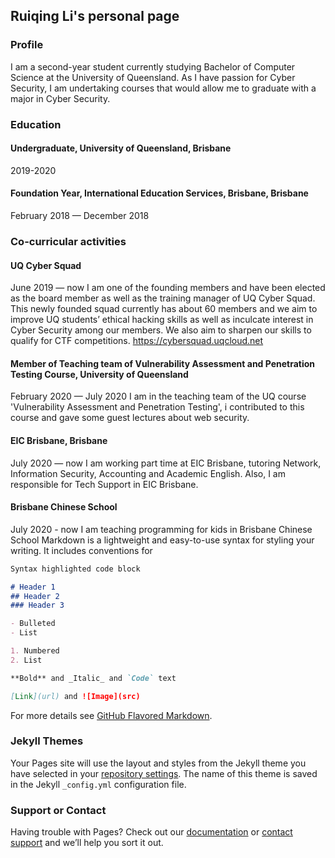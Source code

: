 ## Ruiqing Li's personal page
### Profile

I am a second-year student currently studying Bachelor of Computer Science at the University of Queensland. As I have passion for Cyber Security, I am undertaking courses that would allow me to graduate with a major in Cyber Security.

### Education
#### Undergraduate, University of Queensland, Brisbane 
2019-2020
#### Foundation Year, International Education Services, Brisbane, Brisbane 
February 2018 — December 2018
### Co-curricular activities
#### UQ Cyber Squad
June 2019 — now
I am one of the founding members and have been elected as the board member as well as the training manager of UQ Cyber Squad. This newly founded squad currently has about 60 members and we aim to improve UQ students’ ethical hacking skills as well as inculcate interest in Cyber Security among our members. We also aim to sharpen our skills to qualify for CTF competitions.
https://cybersquad.uqcloud.net
#### Member of Teaching team of Vulnerability Assessment and Penetration Testing Course, University of Queensland
February 2020 — July 2020
I am in the teaching team of the UQ course 'Vulnerability Assessment and Penetration Testing', i contributed to this course and gave some guest lectures about web security.
#### EIC Brisbane, Brisbane
July 2020 — now
I am working part time at EIC Brisbane, tutoring Network, Information Security, Accounting and Academic English. Also, I am responsible for Tech Support in EIC Brisbane.

#### Brisbane Chinese School
July 2020 - now
I am teaching programming for kids in Brisbane Chinese School
Markdown is a lightweight and easy-to-use syntax for styling your writing. It includes conventions for

```markdown
Syntax highlighted code block

# Header 1
## Header 2
### Header 3

- Bulleted
- List

1. Numbered
2. List

**Bold** and _Italic_ and `Code` text

[Link](url) and ![Image](src)
```

For more details see [GitHub Flavored Markdown](https://guides.github.com/features/mastering-markdown/).

### Jekyll Themes

Your Pages site will use the layout and styles from the Jekyll theme you have selected in your [repository settings](https://github.com/richardrq/richardrq.github.io/settings). The name of this theme is saved in the Jekyll `_config.yml` configuration file.

### Support or Contact

Having trouble with Pages? Check out our [documentation](https://docs.github.com/categories/github-pages-basics/) or [contact support](https://github.com/contact) and we’ll help you sort it out.
